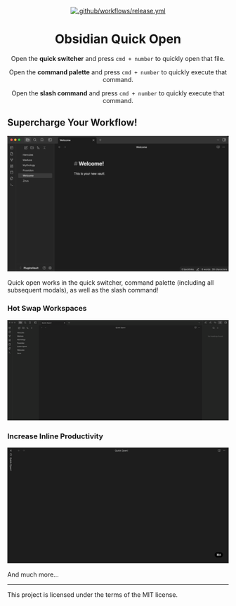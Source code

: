 <div style="text-align:center;">

[![.github/workflows/release.yml](https://github.com/itsonlyjames/obsidian-quick-open/actions/workflows/release.yml/badge.svg)](https://github.com/itsonlyjames/obsidian-quick-open/actions/workflows/release.yml)

<h1>Obsidian Quick Open</h1>

</div>

<p style="text-align:center;">Open the <strong>quick switcher</strong> and press <code>cmd + number</code> to quickly open that file.</p>
<p style="text-align:center;">Open the <strong>command palette</strong> and press <code>cmd + number</code> to quickly execute that command.</p>
<p style="text-align:center;">Open the <strong>slash command</strong> and press <code>cmd + number</code> to quickly execute that command.</p>

<h2>Supercharge Your Workflow!</h2>

![Supercharge your workflow](docs/supercharge-your-workflow.gif)

Quick open works in the quick switcher, command palette (including all subsequent modals), as well as the slash command!

<h3>Hot Swap Workspaces</h3>

![Supercharge your workflow—Workspaces](docs/supercharge-your-workflow-workspaces.gif)

<h3>Increase Inline Productivity</h3>

![Supercharge your slash commands](docs/supercharge-your-slash-commands.gif)

And much more...

---

This project is licensed under the terms of the MIT license.
